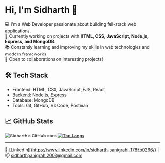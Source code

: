 # Hi, I'm Sidharth 👋

💻 I’m a Web Developer passionate about building full-stack web applications.  
🚀 Currently working on projects with **HTML, CSS, JavaScript, Node.js, Express, and MongoDB**.  
📚 Constantly learning and improving my skills in web technologies and modern frameworks.  
🌱 Open to collaborations on interesting projects!

## 🛠️ Tech Stack
- Frontend: HTML, CSS, JavaScript, EJS, React
- Backend: Node.js, Express
- Database: MongoDB
- Tools: Git, GitHub, VS Code, Postman

## 📈 GitHub Stats
![Sidharth's GitHub stats](https://github-readme-stats.vercel.app/api?username=sidharthpanigrahi&show_icons=true&theme=radical)
[![Top Langs](https://github-readme-stats.vercel.app/api/top-langs/?username=sidharthpanigrahi&layout=compact)](https://github.com/sidharthpanigrahi)

---

🔗 [LinkedIn][(https://www.linkedin.com/in/sidharth-panigrahi-1785b0266/) | 📫 sidharthpanigrahi2003@gmail.com

